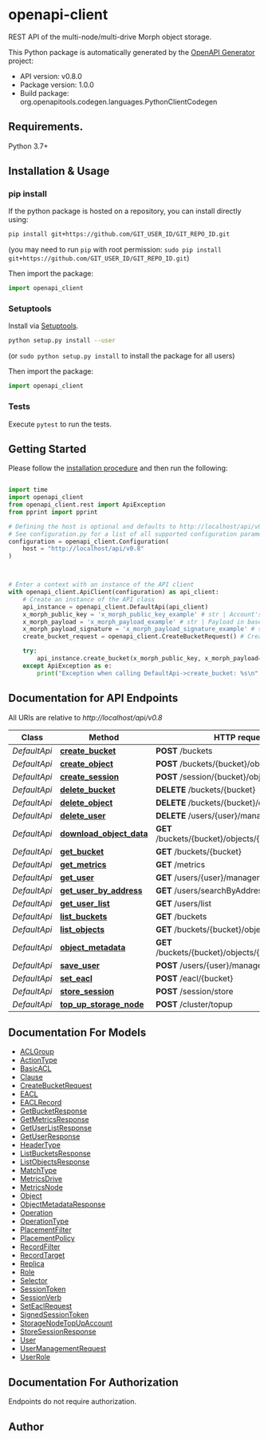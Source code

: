 # openapi-client
REST API of the multi-node/multi-drive Morph object storage.

This Python package is automatically generated by the [OpenAPI Generator](https://openapi-generator.tech) project:

- API version: v0.8.0
- Package version: 1.0.0
- Build package: org.openapitools.codegen.languages.PythonClientCodegen

## Requirements.

Python 3.7+

## Installation & Usage
### pip install

If the python package is hosted on a repository, you can install directly using:

```sh
pip install git+https://github.com/GIT_USER_ID/GIT_REPO_ID.git
```
(you may need to run `pip` with root permission: `sudo pip install git+https://github.com/GIT_USER_ID/GIT_REPO_ID.git`)

Then import the package:
```python
import openapi_client
```

### Setuptools

Install via [Setuptools](http://pypi.python.org/pypi/setuptools).

```sh
python setup.py install --user
```
(or `sudo python setup.py install` to install the package for all users)

Then import the package:
```python
import openapi_client
```

### Tests

Execute `pytest` to run the tests.

## Getting Started

Please follow the [installation procedure](#installation--usage) and then run the following:

```python

import time
import openapi_client
from openapi_client.rest import ApiException
from pprint import pprint

# Defining the host is optional and defaults to http://localhost/api/v0.8
# See configuration.py for a list of all supported configuration parameters.
configuration = openapi_client.Configuration(
    host = "http://localhost/api/v0.8"
)



# Enter a context with an instance of the API client
with openapi_client.ApiClient(configuration) as api_client:
    # Create an instance of the API class
    api_instance = openapi_client.DefaultApi(api_client)
    x_morph_public_key = 'x_morph_public_key_example' # str | Account's public key, encoded in base64.
    x_morph_payload = 'x_morph_payload_example' # str | Payload in base64. This data client used to sign request. Required if x-morph-payload-signature is set. (optional)
    x_morph_payload_signature = 'x_morph_payload_signature_example' # str | Payload signature in base64. If passed, x-morph-payload will be used to execute request in NeoFS. (optional)
    create_bucket_request = openapi_client.CreateBucketRequest() # CreateBucketRequest | Parameters of the new bucket in JSON. Required only for payload generation request. (optional)

    try:
        api_instance.create_bucket(x_morph_public_key, x_morph_payload=x_morph_payload, x_morph_payload_signature=x_morph_payload_signature, create_bucket_request=create_bucket_request)
    except ApiException as e:
        print("Exception when calling DefaultApi->create_bucket: %s\n" % e)

```

## Documentation for API Endpoints

All URIs are relative to *http://localhost/api/v0.8*

Class | Method | HTTP request | Description
------------ | ------------- | ------------- | -------------
*DefaultApi* | [**create_bucket**](docs/DefaultApi.md#create_bucket) | **POST** /buckets | 
*DefaultApi* | [**create_object**](docs/DefaultApi.md#create_object) | **POST** /buckets/{bucket}/objects | 
*DefaultApi* | [**create_session**](docs/DefaultApi.md#create_session) | **POST** /session/{bucket}/object | 
*DefaultApi* | [**delete_bucket**](docs/DefaultApi.md#delete_bucket) | **DELETE** /buckets/{bucket} | 
*DefaultApi* | [**delete_object**](docs/DefaultApi.md#delete_object) | **DELETE** /buckets/{bucket}/objects/{object} | 
*DefaultApi* | [**delete_user**](docs/DefaultApi.md#delete_user) | **DELETE** /users/{user}/management | 
*DefaultApi* | [**download_object_data**](docs/DefaultApi.md#download_object_data) | **GET** /buckets/{bucket}/objects/{object}/download | 
*DefaultApi* | [**get_bucket**](docs/DefaultApi.md#get_bucket) | **GET** /buckets/{bucket} | 
*DefaultApi* | [**get_metrics**](docs/DefaultApi.md#get_metrics) | **GET** /metrics | 
*DefaultApi* | [**get_user**](docs/DefaultApi.md#get_user) | **GET** /users/{user}/management | 
*DefaultApi* | [**get_user_by_address**](docs/DefaultApi.md#get_user_by_address) | **GET** /users/searchByAddress/{address} | 
*DefaultApi* | [**get_user_list**](docs/DefaultApi.md#get_user_list) | **GET** /users/list | 
*DefaultApi* | [**list_buckets**](docs/DefaultApi.md#list_buckets) | **GET** /buckets | 
*DefaultApi* | [**list_objects**](docs/DefaultApi.md#list_objects) | **GET** /buckets/{bucket}/objects | 
*DefaultApi* | [**object_metadata**](docs/DefaultApi.md#object_metadata) | **GET** /buckets/{bucket}/objects/{object}/metadata | 
*DefaultApi* | [**save_user**](docs/DefaultApi.md#save_user) | **POST** /users/{user}/management | 
*DefaultApi* | [**set_eacl**](docs/DefaultApi.md#set_eacl) | **POST** /eacl/{bucket} | 
*DefaultApi* | [**store_session**](docs/DefaultApi.md#store_session) | **POST** /session/store | 
*DefaultApi* | [**top_up_storage_node**](docs/DefaultApi.md#top_up_storage_node) | **POST** /cluster/topup | 


## Documentation For Models

 - [ACLGroup](docs/ACLGroup.md)
 - [ActionType](docs/ActionType.md)
 - [BasicACL](docs/BasicACL.md)
 - [Clause](docs/Clause.md)
 - [CreateBucketRequest](docs/CreateBucketRequest.md)
 - [EACL](docs/EACL.md)
 - [EACLRecord](docs/EACLRecord.md)
 - [GetBucketResponse](docs/GetBucketResponse.md)
 - [GetMetricsResponse](docs/GetMetricsResponse.md)
 - [GetUserListResponse](docs/GetUserListResponse.md)
 - [GetUserResponse](docs/GetUserResponse.md)
 - [HeaderType](docs/HeaderType.md)
 - [ListBucketsResponse](docs/ListBucketsResponse.md)
 - [ListObjectsResponse](docs/ListObjectsResponse.md)
 - [MatchType](docs/MatchType.md)
 - [MetricsDrive](docs/MetricsDrive.md)
 - [MetricsNode](docs/MetricsNode.md)
 - [Object](docs/Object.md)
 - [ObjectMetadataResponse](docs/ObjectMetadataResponse.md)
 - [Operation](docs/Operation.md)
 - [OperationType](docs/OperationType.md)
 - [PlacementFilter](docs/PlacementFilter.md)
 - [PlacementPolicy](docs/PlacementPolicy.md)
 - [RecordFilter](docs/RecordFilter.md)
 - [RecordTarget](docs/RecordTarget.md)
 - [Replica](docs/Replica.md)
 - [Role](docs/Role.md)
 - [Selector](docs/Selector.md)
 - [SessionToken](docs/SessionToken.md)
 - [SessionVerb](docs/SessionVerb.md)
 - [SetEaclRequest](docs/SetEaclRequest.md)
 - [SignedSessionToken](docs/SignedSessionToken.md)
 - [StorageNodeTopUpAccount](docs/StorageNodeTopUpAccount.md)
 - [StoreSessionResponse](docs/StoreSessionResponse.md)
 - [User](docs/User.md)
 - [UserManagementRequest](docs/UserManagementRequest.md)
 - [UserRole](docs/UserRole.md)


<a id="documentation-for-authorization"></a>
## Documentation For Authorization

Endpoints do not require authorization.


## Author




